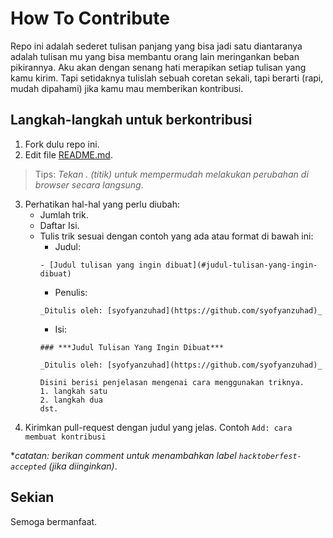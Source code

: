 # How To Contribute

Repo ini adalah sederet tulisan panjang yang bisa jadi satu diantaranya adalah tulisan mu yang bisa
membantu orang lain meringankan beban pikirannya. Aku akan dengan senang hati merapikan setiap tulisan yang kamu kirim.
Tapi setidaknya tulislah sebuah coretan sekali, tapi berarti (rapi, mudah dipahami) jika kamu mau memberikan kontribusi.

## Langkah-langkah untuk berkontribusi

1. Fork dulu repo ini.
2. Edit file [README.md](/readme.md).

> Tips: _Tekan . (titik) untuk mempermudah melakukan perubahan di browser secara langsung_.

3. Perhatikan hal-hal yang perlu diubah:
   - Jumlah trik.
   - Daftar Isi.
   - Tulis trik sesuai dengan contoh yang ada atau format di bawah ini:
     - Judul: 
      ```
      - [Judul tulisan yang ingin dibuat](#judul-tulisan-yang-ingin-dibuat)
      ```
     - Penulis: 
      ```
     _Ditulis oleh: [syofyanzuhad](https://github.com/syofyanzuhad)_
      ```
     - Isi: 
      ```
      ### ***Judul Tulisan Yang Ingin Dibuat***

      _Ditulis oleh: [syofyanzuhad](https://github.com/syofyanzuhad)_

      Disini berisi penjelasan mengenai cara menggunakan triknya.
      1. langkah satu
      2. langkah dua
      dst.
      ```
4. Kirimkan pull-request dengan judul yang jelas. Contoh `Add: cara membuat kontribusi`

*_catatan: berikan comment untuk menambahkan label `hacktoberfest-accepted` (jika diinginkan)_.

## Sekian
Semoga bermanfaat.
